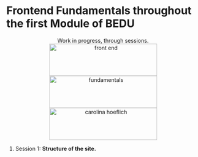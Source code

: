 # Frontend Fundamentals throughout the first Module of BEDU
<div align=center>
Work in progress, through sessions. <br>
  <img src="raw.githubusercontent.com/carohoeflich/frontendfundamentals/master/assets/frontend.gif" alt="front end" width="281" height="84"/><br>
  <img src="raw.githubusercontent.com/carohoeflich/frontendfundamentals/master/assets/fundamentals.gif" alt="fundamentals" width="281" height="84"/><br>
  <img src="raw.githubusercontent.com/carohoeflich/frontendfundamentals/master/assets/carohoeflich.gif" alt="carolina hoeflich" width="281" height="84"/>
  </div>
<ol>
  <li>Session 1: <b>Structure of the site.</b></li>
</ol>
